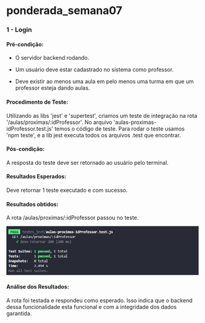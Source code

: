 # ponderada_semana07

### 1 - Login

#### Pré-condição:

- O servidor backend rodando.

- Um usuário deve estar cadastrado no sistema como professor.

- Deve existir ao menos uma aula em pelo menos uma turma em que um professor esteja dando aulas.

#### Procedimento de Teste:

Utilizando as libs 'jest' e 'supertest', criamos um teste de integração na rota '/aulas/proximas/:idProfessor'.
No arquivo 'aulas-proximas-idProfessor.test.js' temos o código de teste.
Para rodar o teste usamos 'npm teste', e a lib jest executa todos os arquivos .test que encontrar.

#### Pós-condição:

A resposta do teste deve ser retornado ao usuário pelo terminal.

#### Resultados Esperados:

Deve retornar 1 teste executado e com sucesso.

#### Resultados obtidos:

A rota /aulas/proximas/:idProfessor passou no teste.

![alt text](.\2024-T0009-ES05-G04-main\src\API\testes_jest\image.png)

#### Análise dos Resultados:

A rota foi testada e respondeu como esperado. Isso indica que o backend dessa funcionalidade esta funcional e com a integridade dos dados garantida.
